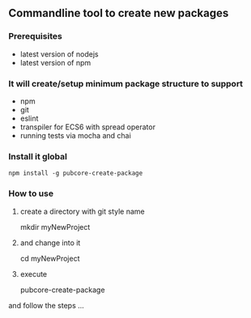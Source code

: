 ## Commandline tool to create new packages

### Prerequisites
* latest version of nodejs
* latest version of npm

### It will create/setup minimum package structure to support
* npm
* git
* eslint
* transpiler for ECS6 with spread operator
* running tests via mocha and chai

### Install it global

	npm install -g pubcore-create-package

### How to use
1) create a directory with git style name

	mkdir myNewProject
	
2) and change into it

	cd myNewProject
	
3) execute

	pubcore-create-package
	
and follow the steps ...
